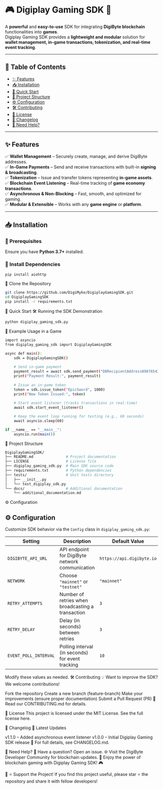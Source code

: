 # 🎮 Digiplay Gaming SDK 🚀  

A **powerful** and **easy-to-use** SDK for integrating **DigiByte blockchain** functionalities into **games**.  
Digiplay Gaming SDK provides a **lightweight and modular** solution for **wallet management, in-game transactions, tokenization, and real-time event tracking**.

---

## 📌 Table of Contents

- [✨ Features](#-features)
- [📥 Installation](#-installation)
- [🚀 Quick Start](#-quick-start)
- [📂 Project Structure](#-project-structure)
- [⚙️ Configuration](#-configuration)
- [🛠 Contributing](#-contributing)
- [📜 License](#-license)
- [📝 Changelog](#-changelog)
- [💬 Need Help?](#-need-help)

---

## ✨ Features

✅ **Wallet Management** – Securely create, manage, and derive DigiByte addresses.  
✅ **In-Game Payments** – Send and receive transactions with built-in **signing & broadcasting**.  
✅ **Tokenization** – Issue and transfer tokens representing **in-game assets**.  
✅ **Blockchain Event Listening** – Real-time tracking of **game economy transactions**.  
✅ **Asynchronous & Non-Blocking** – Fast, smooth, and optimized for gaming.  
✅ **Modular & Extensible** – Works with any **game engine** or **platform**.  

---

## 📥 Installation

### 🔹 Prerequisites
Ensure you have **Python 3.7+** installed.

### 🔹 Install Dependencies

```bash
pip install aiohttp
```
🔹 Clone the Repository
```bash
git clone https://github.com/DigiMyke/DigiplayGamingSDK.git
cd DigiplayGamingSDK
pip install -r requirements.txt
```
🚀 Quick Start
🛠 Running the SDK Demonstration
```bash
python digiplay_gaming_sdk.py
```
🔹 Example Usage in a Game
```bash
import asyncio
from digiplay_gaming_sdk import DigiplayGamingSDK

async def main():
    sdk = DigiplayGamingSDK()
    
    # Send in-game payment
    payment_result = await sdk.send_payment("D8RecipientAddress0987654321", 0.1)
    print("Payment Result:", payment_result)
    
    # Issue an in-game token
    token = sdk.issue_token("EpicSword", 1000)
    print("New Token Issued:", token)
    
    # Start event listener (tracks transactions in real-time)
    await sdk.start_event_listener()

    # Keep the event loop running for testing (e.g., 60 seconds)
    await asyncio.sleep(60)

if __name__ == "__main__":
    asyncio.run(main())
```

📂 Project Structure
```bash
DigiplayGamingSDK/
├── README.md               # Project documentation
├── LICENSE                 # License file
├── digiplay_gaming_sdk.py  # Main SDK source code
├── requirements.txt        # Python dependencies
├── tests/                  # Unit tests directory
│   ├── __init__.py
│   └── test_digiplay_sdk.py
└── docs/                   # Additional documentation
    └── additional_documentation.md
```
⚙️ Configuration
## ⚙️ Configuration

Customize SDK behavior via the `Config` class in `digiplay_gaming_sdk.py`:

| Setting              | Description                                        | Default Value             |
|----------------------|----------------------------------------------------|---------------------------|
| `DIGIBYTE_API_URL`  | API endpoint for DigiByte network communication   | `https://api.digibyte.io` |
| `NETWORK`           | Choose `"mainnet"` or `"testnet"`                  | `"mainnet"`               |
| `RETRY_ATTEMPTS`    | Number of retries when broadcasting a transaction  | `3`                       |
| `RETRY_DELAY`       | Delay (in seconds) between retries                 | `3`                       |
| `EVENT_POLL_INTERVAL` | Polling interval (in seconds) for event tracking  | `10`                      |

Modify these values as needed.
🛠 Contributing
💡 Want to improve the SDK? We welcome contributions!

Fork the repository
Create a new branch (feature-branch)
Make your improvements (ensure proper documentation)
Submit a Pull Request (PR)
🔗 Read our CONTRIBUTING.md for details.

📜 License
This project is licensed under the MIT License.
See the full license here.

📝 Changelog
🔔 Latest Updates

v1.1.0 – Added asynchronous event listener
v1.0.0 – Initial Digiplay Gaming SDK release
📌 For full details, see CHANGELOG.md.

💬 Need Help?
📩 Have a question? Open an issue.
🌐 Visit the DigiByte Developer Community for blockchain updates.
🚀 Enjoy the power of blockchain gaming with Digiplay Gaming SDK! 🎮

📢 ⭐ Support the Project!
If you find this project useful, please star ⭐ the repository and share it with fellow developers!

